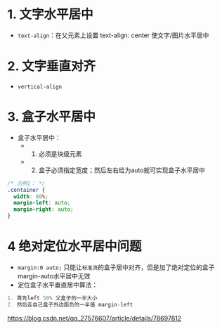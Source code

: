 # 1. 文字水平居中
+ `text-align`：在父元素上设置 text-align: center 使文字/图片水平居中


# 2. 文字垂直对齐
+ `vertical-align`

# 3. 盒子水平居中
+ 盒子水平居中：
    - 1. 必须是块级元素
    - 2. 盒子必须指定宽度；然后左右给为auto就可实现盒子水平居中
```css
/* 示例1： */
.container {
  width: 80%;
  margin-left: auto;
  margin-right: auto;
}
```
# 4 绝对定位水平居中问题
+ `margin:0 auto;` 只能让`标准流`的盒子居中对齐，但是加了绝对定位的盒子margin-auto水平居中无效
+ 定位盒子水平垂直居中算法：
```js
1. 首先left 50% 父盒子的一半大小
2. 然后走自己盒子外边距负的一半值 margin-left
```


https://blog.csdn.net/qq_27576607/article/details/78697812